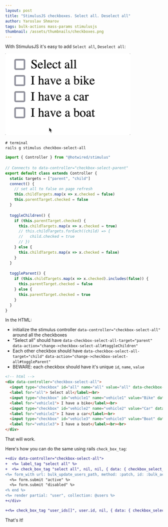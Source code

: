```yaml
---
layout: post
title: "StimulusJS checkboxes. Select all. Deselect all"
author: Yaroslav Shmarov
tags: bulk-actions mass-params stimulusjs
thumbnail: /assets/thumbnails/checkboxes.png
---
```


With StimulusJS it's easy to add `Select all`, `Deselect all`:

![stimulus-select-all.gif](/assets/images/stimulus-select-all.gif)

```shell
# terminal
rails g stimulus checkbox-select-all
```

```js
import { Controller } from "@hotwired/stimulus"

// Connects to data-controller="checkbox-select-parent"
export default class extends Controller {
  static targets = ["parent", "child"]
  connect() {
    // set all to false on page refresh
    this.childTargets.map(x => x.checked = false)
    this.parentTarget.checked = false
  }

  toggleChildren() {
    if (this.parentTarget.checked) {
      this.childTargets.map(x => x.checked = true)
      // this.childTargets.forEach((child) => {
      //   child.checked = true
      // })
    } else {
      this.childTargets.map(x => x.checked = false)
    }
  }

  toggleParent() {
    if (this.childTargets.map(x => x.checked).includes(false)) {
      this.parentTarget.checked = false
    } else {
      this.parentTarget.checked = true
    }
  }
}
```

In the HTML:
* initialize the stimulus controller `data-controller="checkbox-select-all"` around all the checkboxes
* "Select all" should have `data-checkbox-select-all-target="parent"` `data-action="change->checkbox-select-all#toggleChildren"`
* Each other checkbox should have `data-checkbox-select-all-target="child"` `data-action="change->checkbox-select-all#toggleParent"`
* BEWARE: each checkbox should have it's unique `id`, `name`, `value`

```html
<!-- html -->
<div data-controller="checkbox-select-all">
  <input type="checkbox" id="all" name="all" value="all" data-checkbox-select-all-target="parent" data-action="change->checkbox-select-all#toggleChildren">
  <label for="all"> Select all</label><br>
  <input type="checkbox" id="vehicle1" name="vehicle1" value="Bike" data-checkbox-select-all-target="child" data-action="change->checkbox-select-all#toggleParent">
  <label for="vehicle1"> I have a bike</label><br>
  <input type="checkbox" id="vehicle2" name="vehicle2" value="Car" data-checkbox-select-all-target="child" data-action="change->checkbox-select-all#toggleParent">
  <label for="vehicle2"> I have a car</label><br>
  <input type="checkbox" id="vehicle3" name="vehicle3" value="Boat" data-checkbox-select-all-target="child" data-action="change->checkbox-select-all#toggleParent">
  <label for="vehicle3"> I have a boat</label><br><br>
</div>
```

That will work.

Here's how you can do the same using rails `check_box_tag`:

```diff
+<div data-controller="checkbox-select-all">
+  <%= label_tag "select all" %>
+  <%= check_box_tag "select all", nil, nil, { data: { checkbox_select_all_target: "parent", action: "change->checkbox-select-all#toggleChildren" } } %>
<%= form_with url: bulk_update_users_path, method: :patch, id: :bulk_actions_form do |form| %>
  <%= form.submit "active" %>
  <%= form.submit "disabled" %>
<% end %>
<%= render partial: "user", collection: @users %>
+</div>
```

```diff
+<%= check_box_tag "user_ids[]", user.id, nil, { data: { checkbox_select_all_target: "child", action: "change->checkbox-select-all#toggleParent" }, multiple: true, form: :bulk_actions_form } %>
```

That's it!
